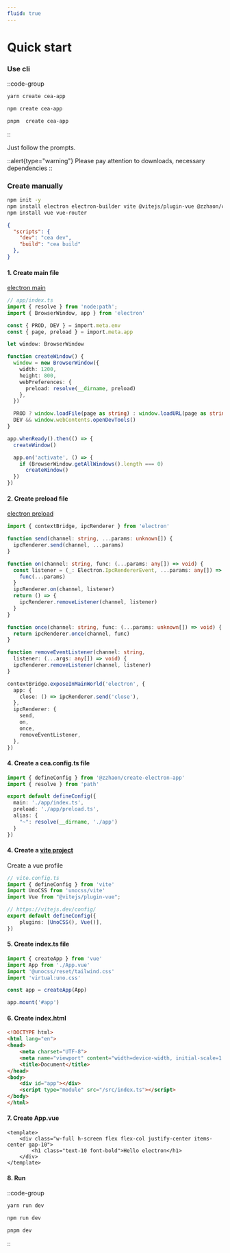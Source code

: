 ```yaml
---
fluid: true
---
```

# Quick start

### Use cli

::code-group
  ```bash [yarn]
  yarn create cea-app
  ```
  ```bash [npm]
  npm create cea-app
  ```
  ```bash [pnpm]
  pnpm  create cea-app
  ```
::

Just follow the prompts.

::alert{type="warning"}
Please pay attention to downloads, necessary dependencies
::

### Create manually

```sh
npm init -y
npm install electron electron-builder vite @vitejs/plugin-vue @zzhaon/create-electron-app unocss @unocss/reset
npm install vue vue-router
```

```json
{
  "scripts": {
    "dev": "cea dev",
    "build": "cea build"
  },
}
```

#### 1. Create main file

[electron main](https://www.electronjs.org/docs/latest/)

```ts
// app/index.ts
import { resolve } from 'node:path';
import { BrowserWindow, app } from 'electron'

const { PROD, DEV } = import.meta.env
const { page, preload } = import.meta.app

let window: BrowserWindow

function createWindow() {
  window = new BrowserWindow({
    width: 1200,
    height: 800,
    webPreferences: {
      preload: resolve(__dirname, preload)
    },
  })

  PROD ? window.loadFile(page as string) : window.loadURL(page as string)
  DEV && window.webContents.openDevTools()
}

app.whenReady().then(() => {
  createWindow()

  app.on('activate', () => {
    if (BrowserWindow.getAllWindows().length === 0)
      createWindow()
  })
})
```

#### 2. Create preload file

[electron preload](https://www.electronjs.org/docs/latest/tutorial/quick-start#access-nodejs-from-the-renderer-with-a-preload-script)

```ts
import { contextBridge, ipcRenderer } from 'electron'

function send(channel: string, ...params: unknown[]) {
  ipcRenderer.send(channel, ...params)
}

function on(channel: string, func: (...params: any[]) => void) {
  const listener = (_: Electron.IpcRendererEvent, ...params: any[]) => {
    func(...params)
  }
  ipcRenderer.on(channel, listener)
  return () => {
    ipcRenderer.removeListener(channel, listener)
  }
}

function once(channel: string, func: (...params: unknown[]) => void) {
  return ipcRenderer.once(channel, func)
}

function removeEventListener(channel: string,
  listener: (...args: any[]) => void) {
  ipcRenderer.removeListener(channel, listener)
}

contextBridge.exposeInMainWorld('electron', {
  app: {
    close: () => ipcRenderer.send('close'),
  },
  ipcRenderer: {
    send,
    on,
    once,
    removeEventListener,
  },
})

```

#### 4. Create a cea.config.ts file
```ts
import { defineConfig } from '@zzhaon/create-electron-app'
import { resolve } from 'path'

export default defineConfig({
  main: './app/index.ts',
  preload: './app/preload.ts',
  alias: {
    "~": resolve(__dirname, './app')
  }
})

```

#### 4. Create a [vite project](https://cn.vitejs.dev/guide)

Create a vue profile
```ts
// vite.config.ts
import { defineConfig } from 'vite'
import UnoCSS from 'unocss/vite'
import Vue from "@vitejs/plugin-vue";

// https://vitejs.dev/config/
export default defineConfig({
	plugins: [UnoCSS(), Vue()],
})
```

#### 5. Create index.ts file

```ts
import { createApp } from 'vue'
import App from './App.vue'
import '@unocss/reset/tailwind.css'
import 'virtual:uno.css'

const app = createApp(App)

app.mount('#app')
```

#### 6. Create index.html

```html
<!DOCTYPE html>
<html lang="en">
<head>
	<meta charset="UTF-8">
	<meta name="viewport" content="width=device-width, initial-scale=1.0">
	<title>Document</title>
</head>
<body>
	<div id="app"></div>
	<script type="module" src="/src/index.ts"></script>
</body>
</html>
```
#### 7. Create App.vue

```vue
<template>
	<div class="w-full h-screen flex flex-col justify-center items-center gap-10">
		<h1 class="text-10 font-bold">Hello electron</h1>
	</div>
</template>
```
#### 8. Run
::code-group
  ```bash [yarn]
  yarn run dev
  ```
  ```bash [npm]
  npm run dev
  ```
  ```bash [pnpm]
  pnpm dev
  ```
::